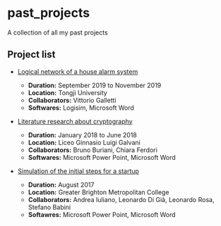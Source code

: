 # past_projects
A collection of all my past projects

## Project list

- [Logical network of a house alarm system](./2019-11_House_alarm_network)
  - **Duration:** September 2019 to November 2019
  - **Location:** Tongji University
  - **Collaborators:** Vittorio Galletti
  - **Softwares:** Logisim, Microsoft Word

- [Literature research about cryptography](./2018-06_Cryptography_literature_review)
    - **Duration:** January 2018 to June 2018
    - **Location:** Liceo Ginnasio Luigi Galvani
    - **Collaborators:** Bruno Buriani, Chiara Ferdori
    - **Softwares:** Microsoft Power Point, Microsoft Word

- [Simulation of the initial steps for a startup](./2017-08_Startup_simulation)
    - **Duration:** August 2017
    - **Location:** Greater Brighton Metropolitan College
    - **Collaborators:** Andrea Iuliano, Leonardo Di Già, Leonardo Rosa, Stefano Babini
    - **Softawres:** Microsoft Power Point, Microsoft Word
